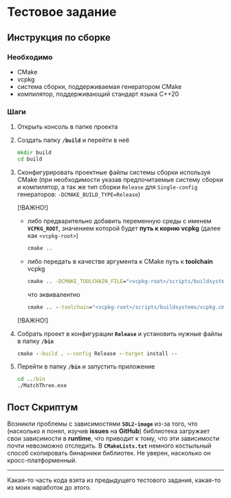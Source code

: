 # Тестовое задание

## Инструкция по сборке

### Необходимо

- CMake
- vcpkg
- система сборки, поддерживаемая генератором CMake
- компилятор, поддерживающий стандарт языка C++20

### Шаги

1. Открыть консоль в папке проекта
2. Создать папку __`/build`__ и перейти в неё

    ```cmd
    mkdir build
    cd build
    ```

3. Сконфигурировать проектные файлы системы сборки используя CMake (при необходимости указав предпочитаемые систему сборки и компилятор, а так же тип сборки `Release` для `Single-config` генераторов: `-DCMAKE_BUILD_TYPE=Release`)

    [!ВАЖНО!]

    - либо предварительно добавить переменную среды с именем __`VCPKG_ROOT`__, значением которой будет __путь к корню vcpkg__ (далее как `<vcpkg-root>`)

      ```cmd
      cmake ..
      ```

    - либо передать в качестве аргумента к CMake путь к __toolchain__ vcpkg

      ```cmd
      cmake .. -DCMAKE_TOOLCHAIN_FILE="<vcpkg-root>/scripts/buildsystems/vcpkg.cmake"
      ```

      что эквивалентно

      ```cmd
      cmake .. --toolchain="<vcpkg-root>/scripts/buildsystems/vcpkg.cmake"
      ```

    [!ВАЖНО!]

4. Собрать проект в конфигурации __`Release`__ и установить нужные файлы в папку __`/bin`__

    ```cmd
    cmake --build . --config Release --target install --
    ```

5. Перейти в папку __`/bin`__ и запустить приложение

    ```cmd
    cd ../bin
    ./MatchThree.exe
    ```

## Пост Скриптум

Возникли проблемы с зависимостями __`SDL2-image`__ из-за того,
что (насколько я понял, изучив __issues__ на __GitHub__)
библиотека загружает свои зависимости в __runtime__,
что приводит к тому, что эти зависимости почти невозможно отследить.
В __`CMakeLists.txt`__ немного костыльный способ скопировать бинарники библиотек.
Не уверен, насколько он кросс-платформенный.

---

Какая-то часть кода взята из предыдущего тестового задания, какая-то из моих наработок до этого.